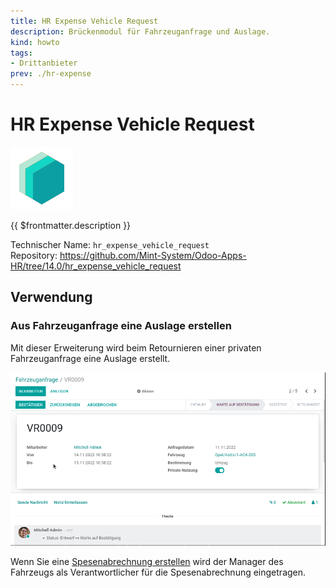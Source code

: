```yaml
---
title: HR Expense Vehicle Request
description: Brückenmodul für Fahrzeuganfrage und Auslage.
kind: howto
tags:
- Drittanbieter
prev: ./hr-expense
---
```

# HR Expense Vehicle Request
![icon_oms_box](attachments/icons_odoo_mint_system.png)

{{ $frontmatter.description }}

Technischer Name: `hr_expense_vehicle_request`\
Repository: <https://github.com/Mint-System/Odoo-Apps-HR/tree/14.0/hr_expense_vehicle_request>

## Verwendung

### Aus Fahrzeuganfrage eine Auslage erstellen

Mit dieser Erweiterung wird beim Retournieren einer privaten Fahrzeuganfrage eine Auslage erstellt.

![HR Expense Vehicle Request](attachments/HR%20Expense%20Vehicle%20Request.gif)

Wenn Sie eine [Spesenabrechnung erstellen](HR%20Expense.md#Spesenabrechnung%20erstellen) wird der Manager des Fahrzeugs als Verantwortlicher für die Spesenabrechnung eingetragen.